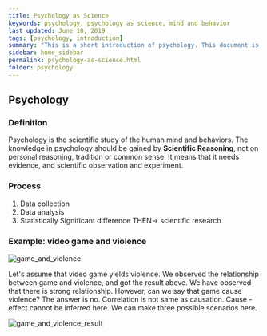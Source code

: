 ```yaml
---
title: Psychology as Science
keywords: psychology, psychology as science, mind and behavior
last_updated: June 10, 2019
tags: [psychology, introduction]
summary: "This is a short introduction of psychology. This document is based on a mind-and-behavior class taught by Prof. Ji-Yeon Kim at Kookmin University."
sidebar: home_sidebar
permalink: psychology-as-science.html
folder: psychology
---
```


## Psychology

### Definition

Psychology is the scientific study of the human mind and behaviors. The knowledge in psychology should be gained by **Scientific Reasoning**, not on personal reasoning, tradition or common sense. It means that it needs evidence, and scientific observation and experiment.

### Process

1. Data collection
2. Data analysis
3. Statistically Significant difference THEN-> scientific research

### Example: video game and violence

![game_and_violence](https://wardballoon.github.io/images/game_violence.png)

Let's assume that video game yields violence. We observed the relationship between game and violence, and got the result above. We have observed that there is strong relationship. However, can we say that game cause violence? The answer is no. Correlation is not same as causation. Cause - effect cannot be inferred here. We can make three possible scenarios here.

![game_and_violence_result](https://wardballoon.github.io/images/three_result_gv.png)
